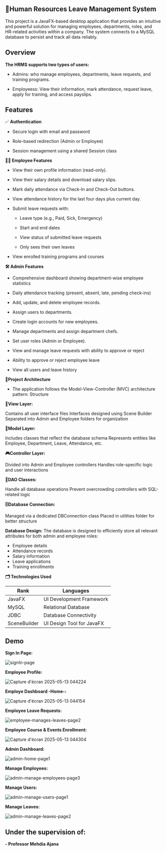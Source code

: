 ## 💼Human Resources Leave Management System

This project is a JavaFX-based desktop application that provides an intuitive and powerful solution for managing employees, departments, roles, and HR-related activities within a company. The system connects to a MySQL database to persist and track all data reliably.


## Overview

**The HRMS supports two types of users:**

- Admins: who manage employees, departments, leave requests, and training programs.

- Employeess: View their information, mark attendance, request leave, apply for training, and access payslips.
  
## Features

✅ **Authentication**

- Secure login with email and password

- Role-based redirection (Admin or Employee)

- Session management using a shared Session class

**👨‍💼 Employee Features**

- View their own profile information (read-only).

- View their salary details and download salary slips.

- Mark daily attendance via Check-In and Check-Out buttons.

- View attendance history for the last four days plus current day.

- Submit leave requests with:

  - Leave type (e.g., Paid, Sick, Emergency)

  - Start and end dates

  - View status of submitted leave requests

  - Only sees their own leaves

- View enrolled training programs and courses
  


**🛠️ Admin Features**

- Comprehensive dashboard showing department-wise employee statistics

- Daily attendance tracking (present, absent, late, pending check-ins)

- Add, update, and delete employee records.

- Assign users to departments.

- Create login accounts for new employees.

- Manage departments and assign department chefs.

- Set user roles (Admin or Employee).

- View and manage leave requests with ability to approve or reject

- Ability to approve or reject employee leave

- View all users and leave history


**🧱Project Architecture**
- The application follows the Model-View-Controller (MVC) architecture pattern:
Structure

**🎨View Layer:**

Contains all user interface files
Interfaces designed using Scene Builder
Separated into Admin and Employee folders for organization

**🧠Model Layer:**

Includes classes that reflect the database schema
Represents entities like Employee, Department, Leave, Attendance, etc.


**🎮Controller Layer:**

Divided into Admin and Employee controllers
Handles role-specific logic and user interactions


**💾DAO Classes:**

Handle all database operations
Prevent overcrowding controllers with SQL-related logic


**🗄️Database Connection:**

Managed via a dedicated DBConnection class
Placed in utilities folder for better structure



**Database Design:**
The database is designed to efficiently store all relevant attributes for both admin and employee roles:

- Employee details
- Attendance records
- Salary information
- Leave applications
- Training enrollments



**🗂️ Technologies Used**

|     Rank    | Languages |
|------------|-----------|
|JavaFX       | UI Development Framework |
|MySQL        | Relational Database      |
|JDBC         | Database Connectivity    |
|SceneBuilder | UI Design Tool for JavaFX|


## Demo
**Sign In Page:**

![signIn-page](https://github.com/user-attachments/assets/e13299ab-93e6-48bf-aca1-e4d72dc4d561)

**Employee Profile:**

![Capture d'écran 2025-05-13 044224](https://github.com/user-attachments/assets/8f31c96b-61ab-4afb-9b0e-6aca72d143f4)

**Employe Dashboard -Home-:**

![Capture d'écran 2025-05-13 044154](https://github.com/user-attachments/assets/ee2f4967-6fd0-4580-9bf9-eefb3f2d6685)

**Employee Leave Requests:**

![employee-manages-leaves-page2](https://github.com/user-attachments/assets/7b8882a0-c102-4314-9dc4-35599a3a1d1c)

**Employee Course & Events Enrollment:**

![Capture d'écran 2025-05-13 044304](https://github.com/user-attachments/assets/1e39d1ae-31be-4b61-b1ae-fcb8bb63e16a)

**Admin Dashboard:**

![admin-home-page1](https://github.com/user-attachments/assets/d75b6351-b075-44c2-a818-ee417d3b0093)

**Manage Employees:**

![admin-manage-employees-page3](https://github.com/user-attachments/assets/cad49bb5-53ba-4f09-a825-03d8603dc1d4)

**Manage Users:**

![admin-manage-users-page1](https://github.com/user-attachments/assets/8fd94dc6-648a-4e4f-b10f-de46c64a6791)

**Manage Leaves:**

![admin-manage-leaves-page2](https://github.com/user-attachments/assets/97b829ca-82a1-4d1f-8b83-4a1fe746bbaf)


## Under the supervision of:

**- Professor Mehdia Ajana**








